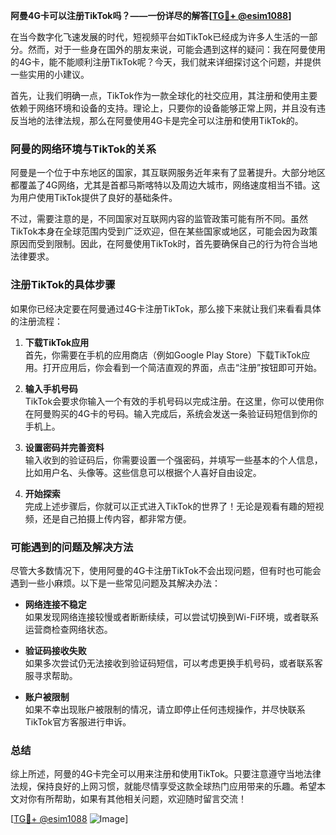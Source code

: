 **阿曼4G卡可以注册TikTok吗？——一份详尽的解答[[TG💪+ @esim1088](https://t.me/s/esim1088)]**

在当今数字化飞速发展的时代，短视频平台如TikTok已经成为许多人生活的一部分。然而，对于一些身在国外的朋友来说，可能会遇到这样的疑问：我在阿曼使用的4G卡，能不能顺利注册TikTok呢？今天，我们就来详细探讨这个问题，并提供一些实用的小建议。

首先，让我们明确一点，TikTok作为一款全球化的社交应用，其注册和使用主要依赖于网络环境和设备的支持。理论上，只要你的设备能够正常上网，并且没有违反当地的法律法规，那么在阿曼使用4G卡是完全可以注册和使用TikTok的。

### 阿曼的网络环境与TikTok的关系

阿曼是一个位于中东地区的国家，其互联网服务近年来有了显著提升。大部分地区都覆盖了4G网络，尤其是首都马斯喀特以及周边大城市，网络速度相当不错。这为用户使用TikTok提供了良好的基础条件。

不过，需要注意的是，不同国家对互联网内容的监管政策可能有所不同。虽然TikTok本身在全球范围内受到广泛欢迎，但在某些国家或地区，可能会因为政策原因而受到限制。因此，在阿曼使用TikTok时，首先要确保自己的行为符合当地法律要求。

### 注册TikTok的具体步骤

如果你已经决定要在阿曼通过4G卡注册TikTok，那么接下来就让我们来看看具体的注册流程：

1. **下载TikTok应用**  
   首先，你需要在手机的应用商店（例如Google Play Store）下载TikTok应用。打开应用后，你会看到一个简洁直观的界面，点击“注册”按钮即可开始。

2. **输入手机号码**  
   TikTok会要求你输入一个有效的手机号码以完成注册。在这里，你可以使用你在阿曼购买的4G卡的号码。输入完成后，系统会发送一条验证码短信到你的手机上。

3. **设置密码并完善资料**  
   输入收到的验证码后，你需要设置一个强密码，并填写一些基本的个人信息，比如用户名、头像等。这些信息可以根据个人喜好自由设定。

4. **开始探索**  
   完成上述步骤后，你就可以正式进入TikTok的世界了！无论是观看有趣的短视频，还是自己拍摄上传内容，都非常方便。

### 可能遇到的问题及解决方法

尽管大多数情况下，使用阿曼的4G卡注册TikTok不会出现问题，但有时也可能会遇到一些小麻烦。以下是一些常见问题及其解决办法：

- **网络连接不稳定**  
  如果发现网络连接较慢或者断断续续，可以尝试切换到Wi-Fi环境，或者联系运营商检查网络状态。

- **验证码接收失败**  
  如果多次尝试仍无法接收到验证码短信，可以考虑更换手机号码，或者联系客服寻求帮助。

- **账户被限制**  
  如果不幸出现账户被限制的情况，请立即停止任何违规操作，并尽快联系TikTok官方客服进行申诉。

### 总结

综上所述，阿曼的4G卡完全可以用来注册和使用TikTok。只要注意遵守当地法律法规，保持良好的上网习惯，就能尽情享受这款全球热门应用带来的乐趣。希望本文对你有所帮助，如果有其他相关问题，欢迎随时留言交流！

[[TG💪+ @esim1088](https://t.me/s/esim1088) ![Image](https://i.postimg.cc/4NQfJmqS/Snipaste-2025-05-13-00-14-12.png)]